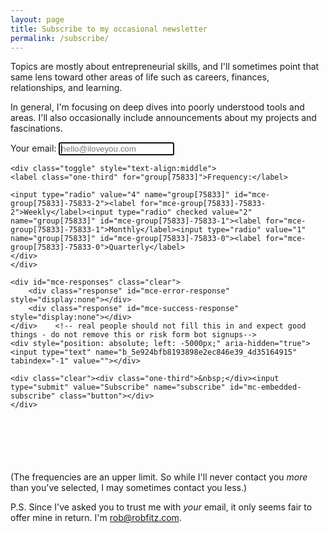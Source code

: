 ```yaml
---
layout: page
title: Subscribe to my occasional newsletter
permalink: /subscribe/
---
```


Topics are mostly about entrepreneurial skills, and I'll sometimes point that same lens toward other areas of life such as careers, finances, relationships, and learning. 

In general, I'm focusing on deep dives into poorly understood tools and areas. I'll also occasionally include announcements about my projects and fascinations.

<div id="mc_embed_signup">
<form action="https://heylookabook.us7.list-manage.com/subscribe/post?u=5e924bfb8193898e2ec846e39&amp;id=4d35164915" method="post" id="mc-embedded-subscribe-form" name="mc-embedded-subscribe-form" class="validate" target="_blank" novalidate>
    <div id="mc_embed_signup_scroll">
	
<div class="mc-field-group">
	<label class="one-third" for="mce-EMAIL">Your email: </label>
	<input autofocus type="email" placeholder="hello@iloveyou.com" value="" name="EMAIL" class="required email" id="mce-EMAIL">
</div>

<div class="mc-field-group input-group">

    
    <div class="toggle" style="text-align:middle">
    <label class="one-third" for="group[75833]">Frequency:</label>

    <input type="radio" value="4" name="group[75833]" id="mce-group[75833]-75833-2"><label for="mce-group[75833]-75833-2">Weekly</label><input type="radio" checked value="2" name="group[75833]" id="mce-group[75833]-75833-1"><label for="mce-group[75833]-75833-1">Monthly</label><input type="radio" value="1" name="group[75833]" id="mce-group[75833]-75833-0"><label for="mce-group[75833]-75833-0">Quarterly</label>
    </div>
    </div>

	<div id="mce-responses" class="clear">
		<div class="response" id="mce-error-response" style="display:none"></div>
		<div class="response" id="mce-success-response" style="display:none"></div>
	</div>    <!-- real people should not fill this in and expect good things - do not remove this or risk form bot signups-->
    <div style="position: absolute; left: -5000px;" aria-hidden="true"><input type="text" name="b_5e924bfb8193898e2ec846e39_4d35164915" tabindex="-1" value=""></div>
    
    <div class="clear"><div class="one-third">&nbsp;</div><input type="submit" value="Subscribe" name="subscribe" id="mc-embedded-subscribe" class="button"></div>
    </div>
    
</form>
</div>

<p style="margin-top:100px;" class="small">(The frequencies are an upper limit. So while I'll never contact you <em>more</em> than you've selected, I may sometimes contact you less.)</p>

<p>P.S. Since I've asked you to trust me with <em>your</em> email, it only seems fair to offer mine in return. I'm <a href="mailto:rob@robfitz.com">rob@robfitz.com</a>.</p>

<!--End mc_embed_signup-->
